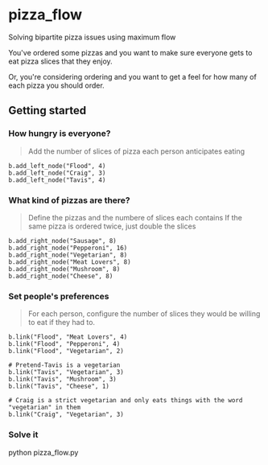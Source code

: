 pizza_flow
==========

Solving bipartite pizza issues using maximum flow

You've ordered some pizzas and you want to make sure everyone
gets to eat pizza slices that they enjoy.

Or, you're considering ordering and you want to get a feel for how many of each pizza you should order.

## Getting started

### How hungry is everyone?

> Add the number of slices of pizza each person anticipates eating

```
b.add_left_node("Flood", 4)
b.add_left_node("Craig", 3)
b.add_left_node("Tavis", 4)
```

### What kind of pizzas are there?

> Define the pizzas and the numbere of slices each contains
> If the same pizza is ordered twice, just double the slices

```
b.add_right_node("Sausage", 8)
b.add_right_node("Pepperoni", 16)
b.add_right_node("Vegetarian", 8)
b.add_right_node("Meat Lovers", 8)
b.add_right_node("Mushroom", 8)
b.add_right_node("Cheese", 8)
```

### Set people's preferences

> For each person, configure the number of slices they would
be willing to eat if they had to.  

```
b.link("Flood", "Meat Lovers", 4)
b.link("Flood", "Pepperoni", 4)
b.link("Flood", "Vegetarian", 2)

# Pretend-Tavis is a vegetarian
b.link("Tavis", "Vegetarian", 3)
b.link("Tavis", "Mushroom", 3)
b.link("Tavis", "Cheese", 1)

# Craig is a strict vegetarian and only eats things with the word "vegetarian" in them
b.link("Craig", "Vegetarian", 3)

```

### Solve it

python pizza_flow.py

